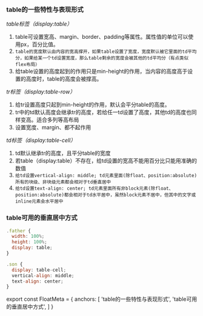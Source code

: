 ### table的一些特性与表现形式

_table标签（display:table）_

1. table可设置宽高、margin、border、padding等属性。属性值的单位可以使用px，百分比值。
1. `table的宽度默认由内容的宽高撑开，如果table设置了宽度，宽度默认被它里面的td平均分，如果给某一个td设置宽度，那么table剩余的宽度会被其他的td平均分（有点类似flex布局）`
1. 给table设置的高度起到的作用只是min-height的作用，当内容的高度高于设置的高度时，table的高度会被撑高。

_tr标签（display:table-row）_

1. 给tr设置高度只起到min-height的作用，默认会平分table的高度。
1. tr中的td默认高度会继承tr的高度，若给任一td设置了高度，其他td的高度也同样变高。适合多列等高布局
1. 设置宽度、margin、都不起作用

_td标签（display:table-cell）_

1. td默认继承tr的高度，且平分table的宽度
1. 若table（display:table）不存在，给td设置的宽高不能用百分比只能用准确的数值
1. `给td设置vertical-align: middle; td元素里面(除float、position:absolute)所有的块级、非块级元素都会相对于td垂直居中`
1. `给td设置text-align: center; td元素里面所有非block元素(除float、position:absolute)都会相对于td水平居中，虽然block元素不居中，但其中的文字或inline元素会水平居中`

### table可用的垂直居中方式

```js
.father {
  width: 100%;
  height: 100%;
  display: table;
}

.son {
  display: table-cell;
  vertical-align: middle;
  text-align: center;
}
```

export const FloatMeta = {
  anchors: [
    'table的一些特性与表现形式',
    'table可用的垂直居中方式',
  ]
}







